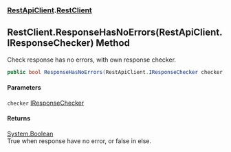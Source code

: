 ### [RestApiClient](./RestApiClient.md 'RestApiClient').[RestClient](./RestApiClient-RestClient.md 'RestApiClient.RestClient')
## RestClient.ResponseHasNoErrors(RestApiClient.IResponseChecker) Method
Check response has no errors, with own response checker.  
```csharp
public bool ResponseHasNoErrors(RestApiClient.IResponseChecker checker);
```
#### Parameters
<a name='RestApiClient-RestClient-ResponseHasNoErrors(RestApiClient-IResponseChecker)-checker'></a>
`checker` [IResponseChecker](./RestApiClient-IResponseChecker.md 'RestApiClient.IResponseChecker')  
  
#### Returns
[System.Boolean](https://docs.microsoft.com/en-us/dotnet/api/System.Boolean 'System.Boolean')  
True when response have no error, or false in else.  

